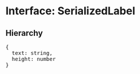 # Interface: SerializedLabel

## Hierarchy

<Hierarchy
  :extend="{name: 'SerializedUINode', link: './serialized-ui-node'}"
/>

<pre>
{
  text: string,
  height: number
}
</pre>
